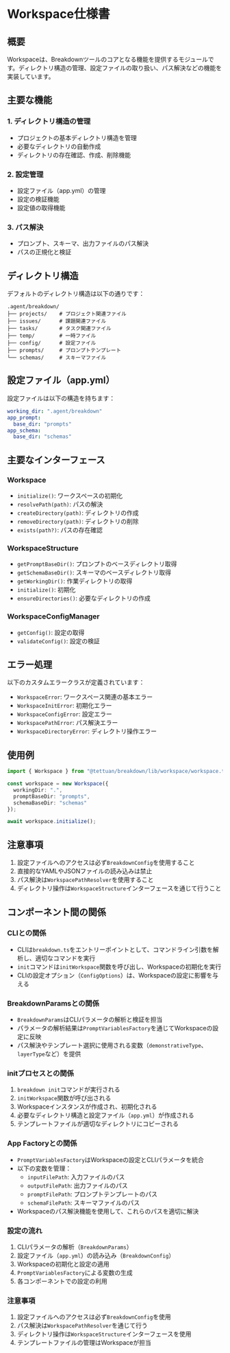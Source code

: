 # Workspace仕様書

## 概要

Workspaceは、Breakdownツールのコアとなる機能を提供するモジュールです。ディレクトリ構造の管理、設定ファイルの取り扱い、パス解決などの機能を実装しています。

## 主要な機能

### 1. ディレクトリ構造の管理
- プロジェクトの基本ディレクトリ構造を管理
- 必要なディレクトリの自動作成
- ディレクトリの存在確認、作成、削除機能

### 2. 設定管理
- 設定ファイル（app.yml）の管理
- 設定の検証機能
- 設定値の取得機能

### 3. パス解決
- プロンプト、スキーマ、出力ファイルのパス解決
- パスの正規化と検証

## ディレクトリ構造

デフォルトのディレクトリ構造は以下の通りです：

```
.agent/breakdown/
├── projects/    # プロジェクト関連ファイル
├── issues/      # 課題関連ファイル
├── tasks/       # タスク関連ファイル
├── temp/        # 一時ファイル
├── config/      # 設定ファイル
├── prompts/     # プロンプトテンプレート
└── schemas/     # スキーマファイル
```

## 設定ファイル（app.yml）

設定ファイルは以下の構造を持ちます：

```yaml
working_dir: ".agent/breakdown"
app_prompt:
  base_dir: "prompts"
app_schema:
  base_dir: "schemas"
```

## 主要なインターフェース

### Workspace
- `initialize()`: ワークスペースの初期化
- `resolvePath(path)`: パスの解決
- `createDirectory(path)`: ディレクトリの作成
- `removeDirectory(path)`: ディレクトリの削除
- `exists(path?)`: パスの存在確認

### WorkspaceStructure
- `getPromptBaseDir()`: プロンプトのベースディレクトリ取得
- `getSchemaBaseDir()`: スキーマのベースディレクトリ取得
- `getWorkingDir()`: 作業ディレクトリの取得
- `initialize()`: 初期化
- `ensureDirectories()`: 必要なディレクトリの作成

### WorkspaceConfigManager
- `getConfig()`: 設定の取得
- `validateConfig()`: 設定の検証

## エラー処理

以下のカスタムエラークラスが定義されています：

- `WorkspaceError`: ワークスペース関連の基本エラー
- `WorkspaceInitError`: 初期化エラー
- `WorkspaceConfigError`: 設定エラー
- `WorkspacePathError`: パス解決エラー
- `WorkspaceDirectoryError`: ディレクトリ操作エラー

## 使用例

```typescript
import { Workspace } from "@tettuan/breakdown/lib/workspace/workspace.ts";

const workspace = new Workspace({
  workingDir: ".",
  promptBaseDir: "prompts",
  schemaBaseDir: "schemas"
});

await workspace.initialize();
```

## 注意事項

1. 設定ファイルへのアクセスは必ず`BreakdownConfig`を使用すること
2. 直接的なYAMLやJSONファイルの読み込みは禁止
3. パス解決は`WorkspacePathResolver`を使用すること
4. ディレクトリ操作は`WorkspaceStructure`インターフェースを通じて行うこと

## コンポーネント間の関係

### CLIとの関係
- CLIは`breakdown.ts`をエントリーポイントとして、コマンドライン引数を解析し、適切なコマンドを実行
- `init`コマンドは`initWorkspace`関数を呼び出し、Workspaceの初期化を実行
- CLIの設定オプション（`ConfigOptions`）は、Workspaceの設定に影響を与える

### BreakdownParamsとの関係
- `BreakdownParams`はCLIパラメータの解析と検証を担当
- パラメータの解析結果は`PromptVariablesFactory`を通じてWorkspaceの設定に反映
- パス解決やテンプレート選択に使用される変数（`demonstrativeType`、`layerType`など）を提供

### initプロセスとの関係
1. `breakdown init`コマンドが実行される
2. `initWorkspace`関数が呼び出される
3. Workspaceインスタンスが作成され、初期化される
4. 必要なディレクトリ構造と設定ファイル（`app.yml`）が作成される
5. テンプレートファイルが適切なディレクトリにコピーされる

### App Factoryとの関係
- `PromptVariablesFactory`はWorkspaceの設定とCLIパラメータを統合
- 以下の変数を管理：
  - `inputFilePath`: 入力ファイルのパス
  - `outputFilePath`: 出力ファイルのパス
  - `promptFilePath`: プロンプトテンプレートのパス
  - `schemaFilePath`: スキーマファイルのパス
- Workspaceのパス解決機能を使用して、これらのパスを適切に解決

### 設定の流れ
1. CLIパラメータの解析（`BreakdownParams`）
2. 設定ファイル（`app.yml`）の読み込み（`BreakdownConfig`）
3. Workspaceの初期化と設定の適用
4. `PromptVariablesFactory`による変数の生成
5. 各コンポーネントでの設定の利用

### 注意事項
1. 設定ファイルへのアクセスは必ず`BreakdownConfig`を使用
2. パス解決は`WorkspacePathResolver`を通じて行う
3. ディレクトリ操作は`WorkspaceStructure`インターフェースを使用
4. テンプレートファイルの管理はWorkspaceが担当 